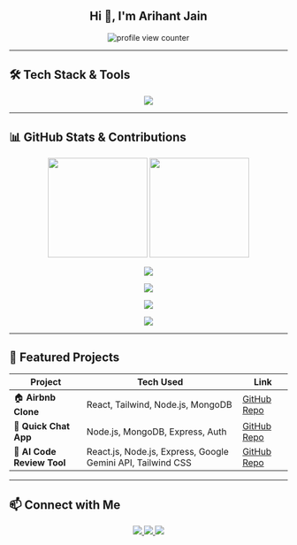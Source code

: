 <!-- Profile Header -->
<h2 align="center">Hi 👋, I'm Arihant Jain</h2>
<p align="center">
  <img src="https://komarev.com/ghpvc/?username=ARIHANT218&label=Profile%20views&color=0e75b6&style=flat" alt="profile view counter" />
</p>

---

## 🛠️ Tech Stack & Tools

<p align="center">
  <img src="https://skillicons.dev/icons?i=html,css,js,react,nodejs,express,mongodb,tailwind,git,github,python,c" />
</p>

---

## 📊 GitHub Stats & Contributions

<p align="center">
  <img src="https://github-readme-stats.vercel.app/api?username=ARIHANT218&show_icons=true&theme=tokyonight&count_private=true" height="180" />
  <img src="https://github-readme-streak-stats.herokuapp.com/?user=ARIHANT218&theme=tokyonight" height="180" />
</p>

<p align="center">
  <img src="https://github-readme-stats.vercel.app/api/top-langs/?username=ARIHANT218&layout=compact&theme=tokyonight" />
</p>

<p align="center">
  <img src="https://github-profile-summary-cards.vercel.app/api/cards/profile-details?username=ARIHANT218&theme=tokyonight" />
</p>

<p align="center">
  <img src="https://github-profile-trophy.vercel.app/?username=ARIHANT218&theme=tokyonight&row=1&no-bg=true" />
</p>

<p align="center">
  <img src="https://github-readme-activity-graph.cyclic.app/graph?username=ARIHANT218&theme=tokyonight&hide_border=true&area=true" />
</p>

---

## 🔗 Featured Projects

| Project | Tech Used | Link |
|--------|-----------|------|
| 🏠 **Airbnb Clone** | React, Tailwind, Node.js, MongoDB | [GitHub Repo](https://github.com/ARIHANT218/AIRBNB-PROJECT) |
| 💬 **Quick Chat App** | Node.js, MongoDB, Express, Auth | [GitHub Repo](https://github.com/ARIHANT218/Quick-Chat) |
🧪 **AI Code Review Tool** | React.js, Node.js, Express, Google Gemini API, Tailwind CSS | [GitHub Repo](https://github.com/ARIHANT218/AI-Code-Review) |

---

## 📫 Connect with Me

<p align="center">
  <a href="https://www.linkedin.com/in/arihant-jain-25b070280/">
    <img src="https://skillicons.dev/icons?i=linkedin" />
  </a>
  <a href="mailto:arihantjainofficial@gmail.com">
    <img src="https://skillicons.dev/icons?i=gmail" />
  </a>
  <a href="https://github.com/ARIHANT218">
    <img src="https://skillicons.dev/icons?i=github" />
  </a>
</p>

